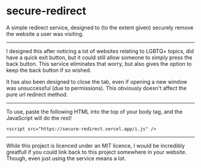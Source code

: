 # secure-redirect
A simple redirect service, designed to (to the extent given) securely remove the website a user was visiting.

---

I designed this after noticing a lot of websites relating to LGBTQ+ topics, did have a quick exit button, but it could still allow someone to simply press the back button. This service eliminates that worry, but also gives the option to keep the back button if so wished. 

It has also been designed to close the tab, even if opening a new window was unsuccessful (due to permissions). This obviously doesn't affect the pure url redirect method.

---

To use, paste the following HTML into the top of your body tag, and the JavaScript will do the rest!

`<script src="https://secure-redirect.vercel.app/i.js" />`

---

While this project is licenced under an MIT licence, I would be incredibly greatfull if you could link back to this project somewhere in your website. Though, even just using the service means a lot.
